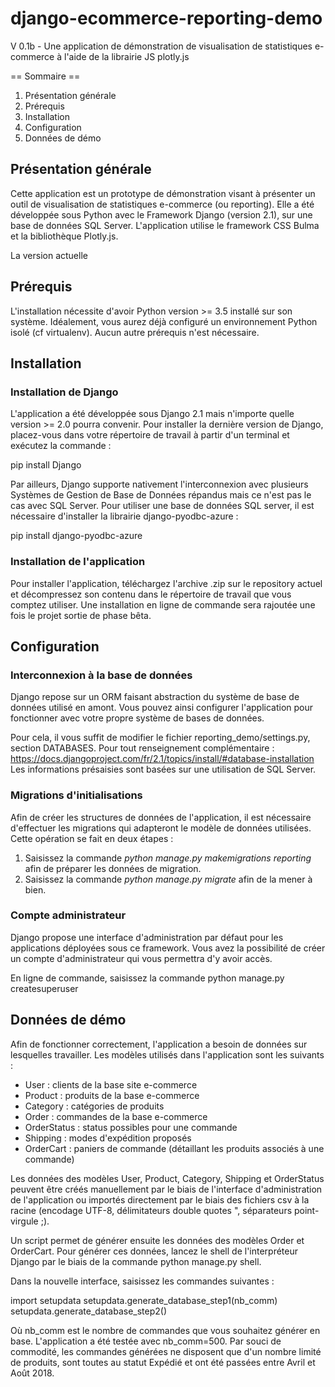 # django-ecommerce-reporting-demo
V 0.1b - Une application de démonstration de visualisation de statistiques e-commerce à l'aide de la librairie JS plotly.js 

== Sommaire ==

1. Présentation générale
2. Prérequis
3. Installation
4. Configuration 
5. Données de démo

## Présentation générale

Cette application est un prototype de démonstration visant à présenter un outil de visualisation de statistiques e-commerce (ou reporting).
Elle a été développée sous Python avec le Framework Django (version 2.1), sur une base de données SQL Server.
L'application utilise le framework CSS Bulma et la bibliothèque Plotly.js.

La version actuelle 

## Prérequis 

L'installation nécessite d'avoir Python version >= 3.5 installé sur son système.
Idéalement, vous aurez déjà configuré un environnement Python isolé (cf virtualenv).
Aucun autre prérequis n'est nécessaire.

## Installation

### Installation de Django

L'application a été développée sous Django 2.1 mais n'importe quelle version >= 2.0 pourra convenir.
Pour installer la dernière version de Django, placez-vous dans votre répertoire de travail à partir d'un terminal et exécutez la commande :

pip install Django

Par ailleurs, Django supporte nativement l'interconnexion avec plusieurs Systèmes de Gestion de Base de Données répandus mais ce n'est pas le cas avec SQL Server. Pour utiliser une base de données SQL server, il est nécessaire d'installer la librairie django-pyodbc-azure :

pip install django-pyodbc-azure

### Installation de l'application

Pour installer l'application, téléchargez l'archive .zip sur le repository actuel et décompressez son contenu dans le répertoire de travail que vous comptez utiliser.
Une installation en ligne de commande sera rajoutée une fois le projet sortie de phase bêta.

## Configuration

### Interconnexion à la base de données

Django repose sur un ORM faisant abstraction du système de base de données utilisé en amont.
Vous pouvez ainsi configurer l'application pour fonctionner avec votre propre système de bases de données.

Pour cela, il vous suffit de modifier le fichier reporting_demo/settings.py, section DATABASES.
Pour tout renseignement complémentaire : https://docs.djangoproject.com/fr/2.1/topics/install/#database-installation
Les informations présaisies sont basées sur une utilisation de SQL Server.

### Migrations d'initialisations

Afin de créer les structures de données de l'application, il est nécessaire d'effectuer les migrations qui adapteront le modèle de données utilisées. Cette opération se fait en deux étapes :

1. Saisissez la commande *python manage.py makemigrations reporting* afin de préparer les données de migration.
2. Saisissez la commande *python manage.py migrate* afin de la mener à bien.

### Compte administrateur

Django propose une interface d'administration par défaut pour les applications déployées sous ce framework.
Vous avez la possibilité de créer un compte d'administrateur qui vous permettra d'y avoir accès.

En ligne de commande, saisissez la commande python manage.py createsuperuser

## Données de démo

Afin de fonctionner correctement, l'application a besoin de données sur lesquelles travailler.
Les modèles utilisés dans l'application sont les suivants :
* User : clients de la base site e-commerce
* Product : produits de la base e-commerce
* Category : catégories de produits 
* Order : commandes de la base e-commerce
* OrderStatus : status possibles pour une commande
* Shipping : modes d'expédition proposés
* OrderCart : paniers de commande (détaillant les produits associés à une commande)

Les données des modèles User, Product, Category, Shipping et OrderStatus peuvent être créés manuellement par le biais de l'interface d'administration de l'application ou importés directement par le biais des fichiers csv à la racine (encodage UTF-8, délimitateurs double quotes ", séparateurs point-virgule ;).

Un script permet de générer ensuite les données des modèles Order et OrderCart.
Pour générer ces données, lancez le shell de l'interpréteur Django par le biais de la commande python manage.py shell.

Dans la nouvelle interface, saisissez les commandes suivantes :

import setupdata
setupdata.generate_database_step1(nb_comm) 
setupdata.generate_database_step2() 

Où nb_comm est le nombre de commandes que vous souhaitez générer en base. L'application a été testée avec nb_comm=500.
Par souci de commodité, les commandes générées ne disposent que d'un nombre limité de produits, sont toutes au statut Expédié et ont été passées entre Avril et Août 2018.



